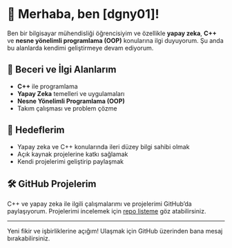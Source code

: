 # 👋 Merhaba, ben [dgny01]!

Ben bir bilgisayar mühendisliği öğrencisiyim ve özellikle **yapay zeka**, **C++** ve **nesne yönelimli programlama (OOP)** konularına ilgi duyuyorum. Şu anda bu alanlarda kendimi geliştirmeye devam ediyorum.

## 🚀 Beceri ve İlgi Alanlarım
- **C++** ile programlama
- **Yapay Zeka** temelleri ve uygulamaları
- **Nesne Yönelimli Programlama (OOP)**
- Takım çalışması ve problem çözme

## 🎯 Hedeflerim
- Yapay zeka ve C++ konularında ileri düzey bilgi sahibi olmak
- Açık kaynak projelerine katkı sağlamak
- Kendi projelerimi geliştirip paylaşmak

## 🛠️ GitHub Projelerim
C++ ve yapay zeka ile ilgili çalışmalarımı ve projelerimi GitHub’da paylaşıyorum. Projelerimi incelemek için [repo listeme](https://github.com/dgny01?tab=repositories) göz atabilirsiniz.

---

Yeni fikir ve işbirliklerine açığım! Ulaşmak için GitHub üzerinden bana mesaj bırakabilirsiniz.
